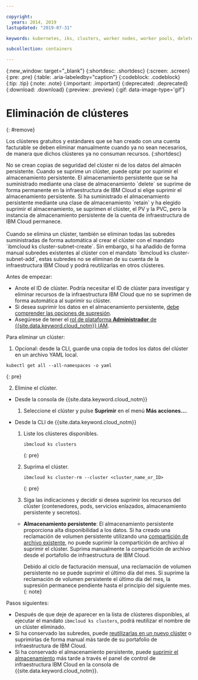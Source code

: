 ```yaml
---

copyright:
  years: 2014, 2019
lastupdated: "2019-07-31"

keywords: kubernetes, iks, clusters, worker nodes, worker pools, delete

subcollection: containers

---
```


{:new_window: target="_blank"}
{:shortdesc: .shortdesc}
{:screen: .screen}
{:pre: .pre}
{:table: .aria-labeledby="caption"}
{:codeblock: .codeblock}
{:tip: .tip}
{:note: .note}
{:important: .important}
{:deprecated: .deprecated}
{:download: .download}
{:preview: .preview}
{:gif: data-image-type='gif'}

# Eliminación de clústeres
{: #remove}

Los clústeres gratuitos y estándares que se han creado con una cuenta facturable se deben eliminar manualmente cuando ya no sean necesarios, de manera que dichos clústeres ya no consuman recursos.
{:shortdesc}

<p class="important">
No se crean copias de seguridad del clúster ni de los datos del almacén persistente. Cuando se suprime un clúster, puede optar por suprimir el almacenamiento persistente. El almacenamiento persistente que se ha suministrado mediante una clase de almacenamiento `delete` se suprime de forma permanente en la infraestructura de IBM Cloud si elige suprimir el almacenamiento persistente. Si ha suministrado el almacenamiento persistente mediante una clase de almacenamiento `retain` y ha elegido suprimir el almacenamiento, se suprimen el clúster, el PV y la PVC, pero la instancia de almacenamiento persistente de la cuenta de infraestructura de IBM Cloud permanece.</br>
</br>Cuando se elimina un clúster, también se eliminan todas las subredes suministradas de forma automática al crear el clúster con el mandato `ibmcloud ks cluster-subnet-create`. Sin embargo, si ha añadido de forma manual subredes existentes al clúster con el mandato `ibmcloud ks cluster-subnet-add`, estas subredes no se eliminan de su cuenta de la infraestructura IBM Cloud y podrá reutilizarlas en otros clústeres.</p>

Antes de empezar:
* Anote el ID de clúster. Podría necesitar el ID de clúster para investigar y eliminar recursos de la infraestructura IBM Cloud que no se suprimen de forma automática al suprimir su clúster.
* Si desea suprimir los datos en el almacenamiento persistente, [debe comprender las opciones de supresión](/docs/containers?topic=containers-cleanup#cleanup).
* Asegúrese de tener el [rol de plataforma **Administrador** de {{site.data.keyword.cloud_notm}} IAM](/docs/containers?topic=containers-users#platform).

Para eliminar un clúster:
 
1. Opcional: desde la CLI, guarde una copia de todos los datos del clúster en un archivo YAML local.
  ```
  kubectl get all --all-namespaces -o yaml
  ```
  {: pre}

2. Elimine el clúster.
  - Desde la consola de {{site.data.keyword.cloud_notm}}
    1.  Seleccione el clúster y pulse **Suprimir** en el menú **Más acciones...**.

  - Desde la CLI de {{site.data.keyword.cloud_notm}}
    1.  Liste los clústeres disponibles.

        ```
        ibmcloud ks clusters
        ```
        {: pre}

    2.  Suprima el clúster.

        ```
        ibmcloud ks cluster-rm --cluster <cluster_name_or_ID>
        ```
        {: pre}

    3.  Siga las indicaciones y decidir si desea suprimir los recursos del clúster (contenedores, pods, servicios enlazados, almacenamiento persistente y secretos).
      - **Almacenamiento persistente**: El almacenamiento persistente proporciona alta disponibilidad a los datos. Si ha creado una reclamación de volumen persistente utilizando una [compartición de archivo existente](/docs/containers?topic=containers-file_storage#existing_file), no puede suprimir la compartición de archivo al suprimir el clúster. Suprima manualmente la compartición de archivo desde el portafolio de infraestructura de IBM Cloud.

          Debido al ciclo de facturación mensual, una reclamación de volumen persistente no se puede suprimir el último día del mes. Si suprime la reclamación de volumen persistente el último día del mes, la supresión permanece pendiente hasta el principio del siguiente mes.
          {: note}

Pasos siguientes:
- Después de que deje de aparecer en la lista de clústeres disponibles, al ejecutar el mandato `ibmcloud ks clusters`, podrá reutilizar el nombre de un clúster eliminado.
- Si ha conservado las subredes, puede [reutilizarlas en un nuevo clúster](/docs/containers?topic=containers-subnets#subnets_custom) o suprimirlas de forma manual más tarde de su portafolio de infraestructura de IBM Cloud.
- Si ha conservado el almacenamiento persistente, puede [suprimir el almacenamiento](/docs/containers?topic=containers-cleanup#cleanup) más tarde a través el panel de control de infraestructura IBM Cloud en la consola de {{site.data.keyword.cloud_notm}}.



